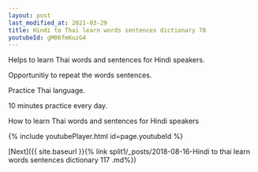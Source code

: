```yaml
---
layout: post
last_modified_at: 2021-03-29
title: Hindi to Thai learn words sentences dictionary 78 
youtubeId: gM06fmKuzG4
---
```

 
 
Helps to learn Thai words and sentences for Hindi speakers.

Opportunitiy to repeat the words sentences. 

Practice Thai language. 
 
10 minutes practice every day. 
 
How to learn Thai words and sentences for Hindi speakers 
 
{% include youtubePlayer.html id=page.youtubeId %}
 
 
[Next]({{ site.baseurl }}{% link  split1/_posts/2018-08-16-Hindi to thai learn words sentences dictionary 117 .md%})
 
